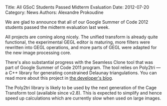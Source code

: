 Title: All GSoC Students Passed Midterm Evaluation
Date: 2012-07-20
Category: News
Authors: Alexandre Prokoudine

We are glad to announce that all of our Google Summer of Code 2012 students passed the midterm evaluation last week.

All projects are coming along nicely. The unified transform is already quite functional, the experimental GEGL editor is maturing, more filters were rewritten into GEGL operations, and more parts of GEGL were adapted for the new image processing core.

There's also substantial progress with the Seamless Clone tool that was part of Google Summer of Code 2011 program. The tool relies on Poly2tri — a C++ library for generating constrained Delaunay triangulations. You can read more about this project in [the developer's blog](http://lightningismyname.blogspot.com/).

The Poly2tri library is likely to be used by the next generation of the Cage Transform tool (available since v2.8). This is expected to simplify and hence speed up calculations which are currently slow when used on large images.
